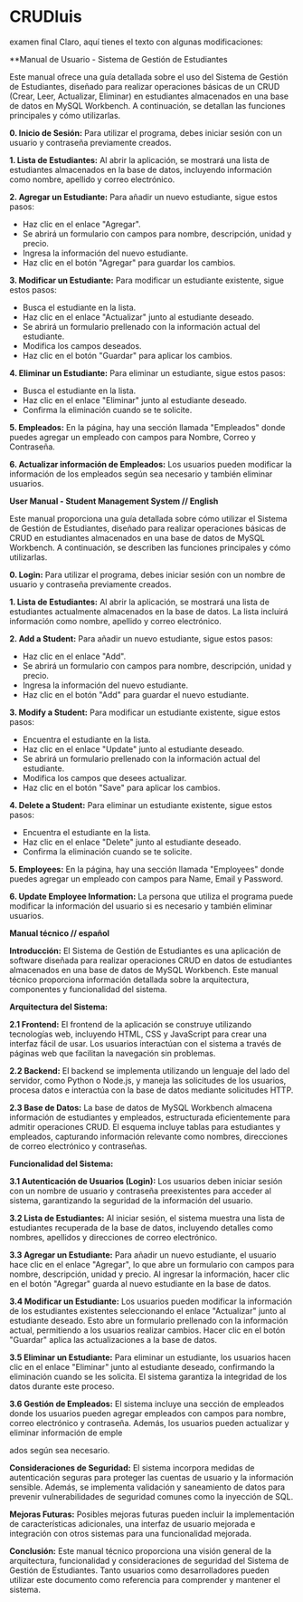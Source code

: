 # CRUDluis
 examen final
Claro, aquí tienes el texto con algunas modificaciones:

**Manual de Usuario - Sistema de Gestión de Estudiantes 

Este manual ofrece una guía detallada sobre el uso del Sistema de Gestión de Estudiantes, diseñado para realizar operaciones básicas de un CRUD (Crear, Leer, Actualizar, Eliminar) en estudiantes almacenados en una base de datos en MySQL Workbench. A continuación, se detallan las funciones principales y cómo utilizarlas.

**0. Inicio de Sesión:**
Para utilizar el programa, debes iniciar sesión con un usuario y contraseña previamente creados.

**1. Lista de Estudiantes:**
Al abrir la aplicación, se mostrará una lista de estudiantes almacenados en la base de datos, incluyendo información como nombre, apellido y correo electrónico.

**2. Agregar un Estudiante:**
Para añadir un nuevo estudiante, sigue estos pasos:

- Haz clic en el enlace "Agregar".
- Se abrirá un formulario con campos para nombre, descripción, unidad y precio.
- Ingresa la información del nuevo estudiante.
- Haz clic en el botón "Agregar" para guardar los cambios.

**3. Modificar un Estudiante:**
Para modificar un estudiante existente, sigue estos pasos:

- Busca el estudiante en la lista.
- Haz clic en el enlace "Actualizar" junto al estudiante deseado.
- Se abrirá un formulario prellenado con la información actual del estudiante.
- Modifica los campos deseados.
- Haz clic en el botón "Guardar" para aplicar los cambios.

**4. Eliminar un Estudiante:**
Para eliminar un estudiante, sigue estos pasos:

- Busca el estudiante en la lista.
- Haz clic en el enlace "Eliminar" junto al estudiante deseado.
- Confirma la eliminación cuando se te solicite.

**5. Empleados:**
En la página, hay una sección llamada "Empleados" donde puedes agregar un empleado con campos para Nombre, Correo y Contraseña.

**6. Actualizar información de Empleados:**
Los usuarios pueden modificar la información de los empleados según sea necesario y también eliminar usuarios.

**User Manual - Student Management System // English**

Este manual proporciona una guía detallada sobre cómo utilizar el Sistema de Gestión de Estudiantes, diseñado para realizar operaciones básicas de CRUD en estudiantes almacenados en una base de datos de MySQL Workbench. A continuación, se describen las funciones principales y cómo utilizarlas.

**0. Login:**
Para utilizar el programa, debes iniciar sesión con un nombre de usuario y contraseña previamente creados.

**1. Lista de Estudiantes:**
Al abrir la aplicación, se mostrará una lista de estudiantes actualmente almacenados en la base de datos. La lista incluirá información como nombre, apellido y correo electrónico.

**2. Add a Student:**
Para añadir un nuevo estudiante, sigue estos pasos:

- Haz clic en el enlace "Add".
- Se abrirá un formulario con campos para nombre, descripción, unidad y precio.
- Ingresa la información del nuevo estudiante.
- Haz clic en el botón "Add" para guardar el nuevo estudiante.

**3. Modify a Student:**
Para modificar un estudiante existente, sigue estos pasos:

- Encuentra el estudiante en la lista.
- Haz clic en el enlace "Update" junto al estudiante deseado.
- Se abrirá un formulario prellenado con la información actual del estudiante.
- Modifica los campos que desees actualizar.
- Haz clic en el botón "Save" para aplicar los cambios.

**4. Delete a Student:**
Para eliminar un estudiante existente, sigue estos pasos:

- Encuentra el estudiante en la lista.
- Haz clic en el enlace "Delete" junto al estudiante deseado.
- Confirma la eliminación cuando se te solicite.

**5. Employees:**
En la página, hay una sección llamada "Employees" donde puedes agregar un empleado con campos para Name, Email y Password.

**6. Update Employee Information:**
La persona que utiliza el programa puede modificar la información del usuario si es necesario y también eliminar usuarios.

**Manual técnico // español**

**Introducción:**
El Sistema de Gestión de Estudiantes es una aplicación de software diseñada para realizar operaciones CRUD en datos de estudiantes almacenados en una base de datos de MySQL Workbench. Este manual técnico proporciona información detallada sobre la arquitectura, componentes y funcionalidad del sistema.

**Arquitectura del Sistema:**

**2.1 Frontend:**
El frontend de la aplicación se construye utilizando tecnologías web, incluyendo HTML, CSS y JavaScript para crear una interfaz fácil de usar. Los usuarios interactúan con el sistema a través de páginas web que facilitan la navegación sin problemas.

**2.2 Backend:**
El backend se implementa utilizando un lenguaje del lado del servidor, como Python o Node.js, y maneja las solicitudes de los usuarios, procesa datos e interactúa con la base de datos mediante solicitudes HTTP.

**2.3 Base de Datos:**
La base de datos de MySQL Workbench almacena información de estudiantes y empleados, estructurada eficientemente para admitir operaciones CRUD. El esquema incluye tablas para estudiantes y empleados, capturando información relevante como nombres, direcciones de correo electrónico y contraseñas.

**Funcionalidad del Sistema:**

**3.1 Autenticación de Usuarios (Login):**
Los usuarios deben iniciar sesión con un nombre de usuario y contraseña preexistentes para acceder al sistema, garantizando la seguridad de la información del usuario.

**3.2 Lista de Estudiantes:**
Al iniciar sesión, el sistema muestra una lista de estudiantes recuperada de la base de datos, incluyendo detalles como nombres, apellidos y direcciones de correo electrónico.

**3.3 Agregar un Estudiante:**
Para añadir un nuevo estudiante, el usuario hace clic en el enlace "Agregar", lo que abre un formulario con campos para nombre, descripción, unidad y precio. Al ingresar la información, hacer clic en el botón "Agregar" guarda al nuevo estudiante en la base de datos.

**3.4 Modificar un Estudiante:**
Los usuarios pueden modificar la información de los estudiantes existentes seleccionando el enlace "Actualizar" junto al estudiante deseado. Esto abre un formulario prellenado con la información actual, permitiendo a los usuarios realizar cambios. Hacer clic en el botón "Guardar" aplica las actualizaciones a la base de datos.

**3.5 Eliminar un Estudiante:**
Para eliminar un estudiante, los usuarios hacen clic en el enlace "Eliminar" junto al estudiante deseado, confirmando la eliminación cuando se les solicita. El sistema garantiza la integridad de los datos durante este proceso.

**3.6 Gestión de Empleados:**
El sistema incluye una sección de empleados donde los usuarios pueden agregar empleados con campos para nombre, correo electrónico y contraseña. Además, los usuarios pueden actualizar y eliminar información de emple

ados según sea necesario.

**Consideraciones de Seguridad:**
El sistema incorpora medidas de autenticación seguras para proteger las cuentas de usuario y la información sensible. Además, se implementa validación y saneamiento de datos para prevenir vulnerabilidades de seguridad comunes como la inyección de SQL.

**Mejoras Futuras:**
Posibles mejoras futuras pueden incluir la implementación de características adicionales, una interfaz de usuario mejorada e integración con otros sistemas para una funcionalidad mejorada.

**Conclusión:**
Este manual técnico proporciona una visión general de la arquitectura, funcionalidad y consideraciones de seguridad del Sistema de Gestión de Estudiantes. Tanto usuarios como desarrolladores pueden utilizar este documento como referencia para comprender y mantener el sistema.
